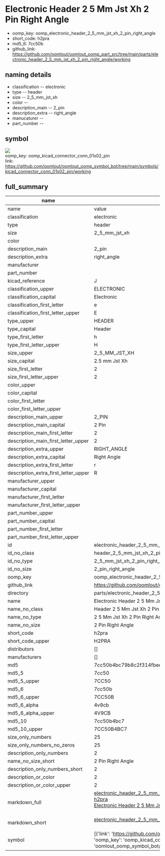 # Electronic Header 2 5 Mm Jst Xh 2 Pin Right Angle

  
* oomp_key: oomp_electronic_header_2_5_mm_jst_xh_2_pin_right_angle 
* short_code: h2pra
* md5_6: 7cc50b  
* github_link: https://github.com/oomlout/oomlout_oomp_part_src/tree/main/parts/electronic_header_2_5_mm_jst_xh_2_pin_right_angle/working  
## naming details
* classification -- electronic
* type -- header
* size -- 2_5_mm_jst_xh
* color -- 
* description_main -- 2_pin
* description_extra -- right_angle
* manucaturer -- 
* part_number -- 



## symbol

![](symbol/{index}}/working/working_600.png)  
oomp_key: oomp_kicad_connector_conn_01x02_pin  
link: https://github.com/oomlout/oomlout_oomp_symbol_bot/tree/main/symbols/kicad_connector_conn_01x02_pin/working  


## full_summary
| name | value | 
| --- | --- | 
| name | value | 
| classification | electronic | 
| type | header | 
| size | 2_5_mm_jst_xh | 
| color |  | 
| description_main | 2_pin | 
| description_extra | right_angle | 
| manufacturer |  | 
| part_number |  | 
| kicad_reference | J | 
| classification_upper | ELECTRONIC | 
| classification_capital | Electronic | 
| classification_first_letter | e | 
| classification_first_letter_upper | E | 
| type_upper | HEADER | 
| type_capital | Header | 
| type_first_letter | h | 
| type_first_letter_upper | H | 
| size_upper | 2_5_MM_JST_XH | 
| size_capital | 2.5 mm Jst Xh | 
| size_first_letter | 2 | 
| size_first_letter_upper | 2 | 
| color_upper |  | 
| color_capital |  | 
| color_first_letter |  | 
| color_first_letter_upper |  | 
| description_main_upper | 2_PIN | 
| description_main_capital | 2 Pin | 
| description_main_first_letter | 2 | 
| description_main_first_letter_upper | 2 | 
| description_extra_upper | RIGHT_ANGLE | 
| description_extra_capital | Right Angle | 
| description_extra_first_letter | r | 
| description_extra_first_letter_upper | R | 
| manufacturer_upper |  | 
| manufacturer_capital |  | 
| manufacturer_first_letter |  | 
| manufacturer_first_letter_upper |  | 
| part_number_upper |  | 
| part_number_capital |  | 
| part_number_first_letter |  | 
| part_number_first_letter_upper |  | 
| id | electronic_header_2_5_mm_jst_xh_2_pin_right_angle | 
| id_no_class | header_2_5_mm_jst_xh_2_pin_right_angle | 
| id_no_type | 2_5_mm_jst_xh_2_pin_right_angle | 
| id_no_size | 2_pin_right_angle | 
| oomp_key | oomp_electronic_header_2_5_mm_jst_xh_2_pin_right_angle | 
| github_link | https://github.com/oomlout/oomlout_oomp_part_src/tree/main/parts/electronic_header_2_5_mm_jst_xh_2_pin_right_angle/working | 
| directory | parts/electronic_header_2_5_mm_jst_xh_2_pin_right_angle | 
| name | Electronic Header 2 5 Mm Jst Xh 2 Pin Right Angle | 
| name_no_class | Header 2 5 Mm Jst Xh 2 Pin Right Angle | 
| name_no_type | 2 5 Mm Jst Xh 2 Pin Right Angle | 
| name_no_size | 2 Pin Right Angle | 
| short_code | h2pra | 
| short_code_upper | H2PRA | 
| distributors | [] | 
| manufacturers | [] | 
| md5 | 7cc50b4bc79b8c2f314fbeea8b08190d | 
| md5_5 | 7cc50 | 
| md5_5_upper | 7CC50 | 
| md5_6 | 7cc50b | 
| md5_6_upper | 7CC50B | 
| md5_6_alpha | 4v9cb | 
| md5_6_alpha_upper | 4V9CB | 
| md5_10 | 7cc50b4bc7 | 
| md5_10_upper | 7CC50B4BC7 | 
| size_only_numbers | 25 | 
| size_only_numbers_no_zeros | 25 | 
| description_only_numbers | 2 | 
| name_no_size_short | 2 Pin Right Angle | 
| description_only_numbers_short | 2 | 
| description_or_color | 2 | 
| description_or_color_upper | 2 | 
| markdown_full | [electronic_header_2_5_mm_jst_xh_2_pin_right_angle](https://github.com/oomlout/oomlout_oomp_part_src/tree/main/parts/electronic_header_2_5_mm_jst_xh_2_pin_right_angle/working)<br>[h2pra](https://github.com/oomlout/oomlout_oomp_part_src/tree/main/parts/electronic_header_2_5_mm_jst_xh_2_pin_right_angle/working)<br>[Electronic Header 2 5 Mm Jst Xh 2 Pin Right Angle](https://github.com/oomlout/oomlout_oomp_part_src/tree/main/parts/electronic_header_2_5_mm_jst_xh_2_pin_right_angle/working)<br><br> | 
| markdown_short | [electronic_header_2_5_mm_jst_xh_2_pin_right_angle](https://github.com/oomlout/oomlout_oomp_part_src/tree/main/parts/electronic_header_2_5_mm_jst_xh_2_pin_right_angle/working)<br><br> | 
| symbol | [{'link': 'https://github.com/oomlout/oomlout_oomp_symbol_bot/tree/main/symbols/kicad_connector_conn_01x02_pin', 'oomp_key': 'oomp_kicad_connector_conn_01x02_pin', 'directory': 'oomlout_oomp_symbol_bot/symbols/kicad_connector_conn_01x02_pin//working/working.kicad_sym', 'index': 0}] | 
